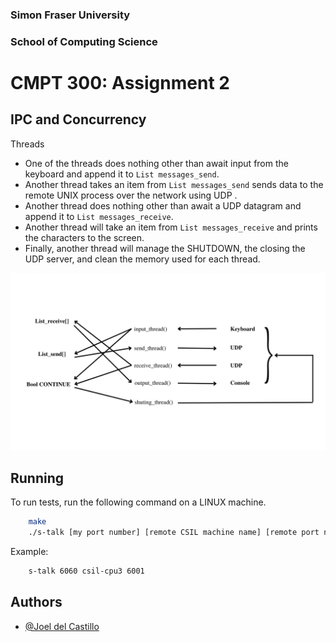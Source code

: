 ### Simon Fraser University

### School of Computing Science

# CMPT 300: Assignment 2

## IPC and Concurrency

Threads

- One of the threads does nothing other than await input from the keyboard and append it to `List messages_send`.
- Another thread takes an item from `List messages_send` sends data to the remote UNIX process over the network using UDP .
- Another thread does nothing other than await a UDP datagram and append it to `List messages_receive`.
- Another thread will take an item from `List messages_receive` and prints the characters to the screen.
- Finally, another thread will manage the SHUTDOWN, the closing the UDP server, and clean the memory used for each thread.

![Diagram](./images/Diagram.png)

## Running

To run tests, run the following command on a LINUX machine.

```bash
    make
    ./s-talk [my port number] [remote CSIL machine name] [remote port number]
```

Example:

```bash
    s-talk 6060 csil-cpu3 6001
```

## Authors

- [@Joel del Castillo](https://www.github.com/joeldelcastillo)
